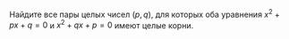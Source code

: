 Найдите все пары целых чисел $\left( p,q \right)$, для  которых оба уравнения ${{x}^{2}}+px+q=0$ и ${{x}^{2}}+qx+p=0$  имеют целые  корни.